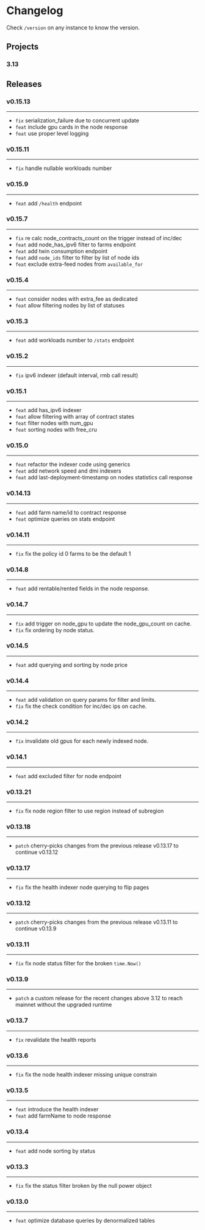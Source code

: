 # Changelog

Check `/version` on any instance to know the version.

## Projects

### 3.13

## Releases

### v0.15.13

---

- `fix` serialization_failure due to concurrent update
- `feat` include gpu cards in the node response
- `feat` use proper level logging

### v0.15.11

---

- `fix` handle nullable workloads number

### v0.15.9

---

- `feat` add `/health` endpoint

### v0.15.7

---

- `fix` re calc node_contracts_count on the trigger instead of inc/dec
- `feat` add node_has_ipv6 filter to farms endpoint
- `feat` add twin consumption endpoint
- `feat` add `node_ids` filter to filter by list of node ids
- `feat` exclude extra-feed nodes from `available_for`

### v0.15.4

---

- `feat` consider nodes with extra_fee as dedicated
- `feat` allow filtering nodes by list of statuses

### v0.15.3

---

- `feat` add workloads number to `/stats` endpoint

### v0.15.2

---

- `fix` ipv6 indexer (default interval, rmb call result)

### v0.15.1

---

- `feat` add has_ipv6 indexer
- `feat` allow filtering with array of contract states
- `feat` filter nodes with num_gpu
- `feat` sorting nodes with free_cru

### v0.15.0

---

- `feat` refactor the indexer code using generics
- `feat` add network speed and dmi indexers
- `feat` add last-deployment-timestamp on nodes statistics call response

### v0.14.13

---

- `feat` add farm name/id to contract response
- `feat` optimize queries on stats endpoint

### v0.14.11

---

- `fix` fix the policy id 0 farms to be the default 1

### v0.14.8

---

- `feat` add rentable/rented fields in the node response.

### v0.14.7

---

- `fix` add trigger on node_gpu to update the node_gpu_count on cache.
- `fix` fix ordering by node status.

### v0.14.5

---

- `feat` add querying and sorting by node price

### v0.14.4

---

- `feat` add validation on query params for filter and limits.
- `fix` fix the check condition for inc/dec ips on cache.

### v0.14.2

---

- `fix` invalidate old gpus for each newly indexed node.

### v0.14.1

---

- `feat` add excluded filter for node endpoint

### v0.13.21

---

- `fix` fix node region filter to use region instead of subregion

### v0.13.18

---

- `patch` cherry-picks changes from the previous release v0.13.17 to continue v0.13.12

### v0.13.17

---

- `fix` fix the health indexer node querying to flip pages

### v0.13.12

---

- `patch` cherry-picks changes from the previous release v0.13.11 to continue v0.13.9

### v0.13.11

---

- `fix` fix node status filter for the broken `time.Now()`

### v0.13.9

---

- `patch` a custom release for the recent changes above 3.12 to reach mainnet without the upgraded runtime

### v0.13.7

---

- `fix` revalidate the health reports

### v0.13.6

---

- `fix` fix the node health indexer missing unique constrain

### v0.13.5

---

- `feat` introduce the health indexer
- `feat` add farmName to node response

### v0.13.4

---

- `feat` add node sorting by status

### v0.13.3

---

- `fix` fix the status filter broken by the null power object

### v0.13.0

---

- `feat` optimize database queries by denormalized tables
